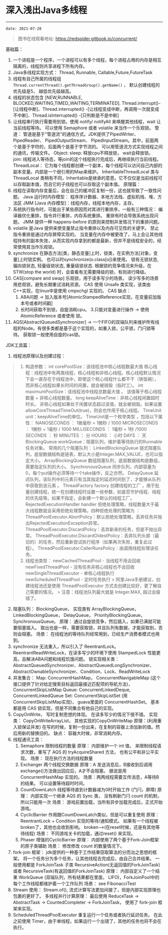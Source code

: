 # 深入浅出Java多线程

---

`date: 2021-07-28`

> 图书在线观看地址: https://redspider.gitbook.io/concurrent/

基础篇：
1. 一个进程是一个程序，一个进程可以有多个线程，每个进程占用的内存是相互隔离的，线程则共享进程下所有内存。
2. Java多线程实现方式： Thread, Runnable, Callable,Future,FutureTask
3. 线程有自己所属的线程组 `Thread.currentThread().getThreadGroup().getName()` ， 默认创建线程的优先级是5， 越低优先级越高。
4. 线程的状态包含 [NEW,RUNNABLE, BLOCKED,WAITING,TIMED_WAITING,TERMINATED].
   Thread.interrupt()-[让线程中断]、Thread.interrupted() -[让线程变成中断，再调用一次就变成不中断]、Thread.isInterrupted() -[只判断是不是中断]
5. 让线程串行执行需要用到锁。使用 notify/ notifyAll 来唤醒其他线程，wait 让当前线程等待。 可以使用 Semaphore 或者 volatile 来当作一个乐观锁。
   管道：
   管道是基于"管道流"的通信方式。JDK提供了PipedWriter、 PipedReader、 PipedOutputStream、 PipedInputStream。其中，前面两个是基于字符的，后面两个是基于字节流的。
   可以用管道流方式实现线程之间的通讯，传输文件。
   Object:
   sleep: 释放cpu不释放锁， wait会释放锁。
   join: 线程进入等待态，等join的这个线程执行完成后，再继续执行当前线程。
   ThreadLocal：
   它为每个线程都创建一个副本，每个线程可以访问自己内部的副本变量。内部是一个弱引用的Map来维护。
   InheritableThreadLocal 类与 ThreadLocal 类稍有不同，Inheritable是继承的意思。它不仅仅是当前线程可以存取副本值，而且它的子线程也可以存取这个副本值。
   原理篇：
1. 线程在读取内存变量后，会在自己的缓冲区复制一份，这也就导致了一致性问题。
   Java 运行时内存模型： 程序序计数器、本地方法栈、虚拟机栈、堆、方法区
   JMM [Java 内存模型]：线程内存，线程本地内存，主存。
2. 系统执行指令时，可能出于某些原因而对其进行重排序，一般有三种情况： 编译器优化重排，指令并行重排，内存系统重排。 重排有时会导致系统出现问题。
   JMM 提供一种 happens-before 的原则来控制并发情况下的重排问题。
3. volatile 是Java 提供来使变量禁止指令重排以及内存可见性的关键字。
   禁止指令重排是通过内存屏障实现的。
   当变量在内存中被更改了，马上会让其他线程持有的副本失效，从而实现内存拿到的都是最新，但并不是线程安全的，经常使用其当作乐观锁。
4. synchronize 在静态方法[类，静态变量]上时，锁类，在实例方法[对象，变量]上时锁实例。 也可以时synchronize(o.class[o])来使用。
   锁有无锁状态, 偏向锁状态, 轻量级锁状态, 重量级锁状态. 根据锁的竞争情况来升级，在STW(stop the world) 时，会查看有无需要降级的锁，有则进行降级。
5. CAS[compare and swap] 乐观锁，用于读多写少的场景。 读少写多的场景用悲观锁，避免长期重试消耗资源。
   CAS 使用 Unsafe 类实现，该类由C++实现，在linux中是使用 cmpxchgl 实现的。
   CAS 缺点：
    1. ABA问题 -> 加入版本号[AtomicStampedReference实现，在变量前加版本号或者时间戳]
    2. 长时间获取不到锁，自旋消耗cpu。
       3.只能对变量进行操作 -> 使用 AtomicReference 或者使用 锁。
6. AQS[AbstractQueuedSynchronizer] -> 一个FIFO的双端队列来维护所有线程的Node。有很多类都是基于这个实现的，如重入锁，公平锁，门闩锁等待。 获取锁一般使用自旋的cas锁。

JDK工具篇：
1. 线程池原理以及创建过程：
> 1. 构造参数：
     int corePoolSize：该线程池中核心线程数最大值
     核心线程：线程池中有两类线程，核心线程和非核心线程。核心线程默认情况下会一直存在于线程池中，即使这个核心线程什么都不干（铁饭碗），而非核心线程如果长时间的闲置，就会被销毁（临时工）。
     int maximumPoolSize：该线程池中线程总数最大值 。
     该值等于核心线程数量 + 非核心线程数量。
     long keepAliveTime：非核心线程闲置超时时长。
     非核心线程如果处于闲置状态超过该值，就会被销毁。如果设置allowCoreThreadTimeOut(true)，则会也作用于核心线程。
     TimeUnit unit：keepAliveTime的单位。
     TimeUnit是一个枚举类型 ，包括以下属性：
     NANOSECONDS ： 1微毫秒 = 1微秒 / 1000 MICROSECONDS ： 1微秒 = 1毫秒 / 1000 MILLISECONDS ： 1毫秒 = 1秒 /1000 SECONDS ： 秒 MINUTES ： 分 HOURS ： 小时 DAYS ： 天
     BlockingQueue workQueue：阻塞队列，维护着等待执行的Runnable任务对象。
     常用的几个阻塞队列：
     LinkedBlockingQueue
     链式阻塞队列，底层数据结构是链表，默认大小是Integer.MAX_VALUE，也可以指定大小。
     ArrayBlockingQueue
     数组阻塞队列，底层数据结构是数组，需要指定队列的大小。
     SynchronousQueue
     同步队列，内部容量为0，每个put操作必须等待一个take操作，反之亦然。
     DelayQueue
     延迟队列，该队列中的元素只有当其指定的延迟时间到了，才能够从队列中获取到该元素 。
     ThreadFactory factory
     创建线程的工厂 ，用于批量创建线程，统一在创建线程时设置一些参数，如是否守护线程、线程的优先级等。如果不指定，会新建一个默认的线程工厂。
     RejectedExecutionHandler handler
     拒绝处理策略，线程数量大于最大线程数就会采用拒绝处理策略，四种拒绝处理的策略为 ：
     ThreadPoolExecutor.AbortPolicy：默认拒绝处理策略，丢弃任务并抛出RejectedExecutionException异常。
     ThreadPoolExecutor.DiscardPolicy：丢弃新来的任务，但是不抛出异常。
     ThreadPoolExecutor.DiscardOldestPolicy：丢弃队列头部（最旧的）的任务，然后重新尝试执行程序（如果再次失败，重复此过程）。
     ThreadPoolExecutor.CallerRunsPolicy：由调用线程处理该任务。
> 2. 线程池类型：
     newCachedThreadPool - 当线程不用会回收
     newFixedThreadPool - 没有任务非核心线程也不会回收
     newSingleThreadExecutor - 单核心线程执行
     newScheduledThreadPool - 定时任务执行
     > 阿里Java手册建议，创建线程池还是使用 ThreadPoolExecutor 方式去创建比较好，更了解自己需要的情况。
     > 注意：线程池队列最大就是 Integer.MAX, 超过会报错了。

2. 阻塞队列： BlockingQueue， 实现类有 ArrayBlockingQueue， LinkedBlockingQueue， DelayQueue， PriorityBlockingQueue， SynchronousQueue。
   原理： 通过自旋锁竞争，然后插入，如果已满就可能要阻塞插入。 取出也是一样，需要获取锁，并且队列有数据，才能获取到，否则会阻塞。
   场景： 在线程池的等待队列经常用到，已经生产消费者模式也用到。
3. synchronize 无法重入，所以引入了 ReentrantLock。 ReentrantReadWriteLock，在读多写少的环境下使用 StampedLock 性能更高，且解决ABA问题和线程饥饿问题。
   锁实现相关类：AbstractQueuedSynchronizer、AbstractQueuedLongSynchronizer、AbstractOwnableSynchronizer、Condition、Lock、ReadWriteLock
4. 并发集合：
   Map: ConcurrentHashMap， ConcurrentNavigableMap (这个接口提供了针对给定搜索目标返回最接近匹配项的导航方法)， ConcurrentSkipListMap
   Queue: ConcurrentLinkedDeque, ConcurrentLinkedQueue
   Set: ConcurrentSkipListSet (用ConcurrentSkipListMap实现)， guava里面的 ConcurrentHashSet。
   基本都是用 CAS 锁实现，但是不同集合有他自己的实现。
5. CopyOnWrite， 写时复制思想的体现。 在读多写少的情况下很不错。 实现类： CopyOnWriteArrayList， 其他实现的CopyOnWriteMap
   原理：(利用重入锁保证并发) 在写的时候，复制一份出来，在复制的容器上添加新的值。然后用新的替换旧的。 缺点： 容器大时候，非常消耗内存。
6. 线程通讯工具：
    1. Semaphore 限制线程的数量
       原理： 内部维护一个 int 值， 来限制线程请求次数，重写了 AQS 的 tryAcquireShared 方法， 也有公平和非公平实现。
       场景： 现在执行方法的线程数量
    2. Exchanger 两个线程交换数据
       原理：A 发送消息后，B接收到后调用 exchange()方法做出回应后，A才不会阻塞。 据说是用ConcurrentHashMap 实现的。
       场景：两两线程需要互传消息，A等待B的结果。 可以设置等待超时时间。
    3. CountDownLatch 线程等待直到计数器减为0时开始工作 (门闩，屏障)
       原理： 内部实现一个继承 AQS 的 Sync 类， 没有刷新门闩 count 的机制，所以只能用一次
       场景： 游戏前置加载，当所有异步加载完成后，正式开始游戏。
    4. CyclicBarrier 作用跟CountDownLatch类似，但是可以重复使用
       原理： ReentrantLock + Condition 实现的等待/通知模式。 如果有一个线程被broken了，其他也会收到影响。 broken-->(在reset时候，还是有其他等待线程)
       场景： 不同游戏关卡的加载，通过reset() 来实现。
    5. Phaser 增强的CyclicBarrier
       原理： 内部使用了两个基于Fork-Join框架的原子类辅助
       场景： 修改修改 count 的数量情况下。
7. fork-join 框架： jdk提供的一种基于工作结果窃取算法的分而治之思想的框架。 将一个任务分为多个任务，让其他线程去完成后，由自己合并结果。
   一般使用都是 ForkJoinTask 子类 RecursiveAction(无返回值的ForkJoinTask) 或者 RecursiveTask(有返回值的ForkJoinTask)
   原理： 内部自定义了一个结果 WorkQueue (双端队列，所有结果都在里面， LIFO)，ForkJoinPool中的每个工作线程都维护着一个工作队列
   场景： see FibonacciTest
8. Stream 使用： Stream.of(), 流式计算写法更加间接了，但是内部实现原理也包裹的更好了。
   多线程并行计算原理： 最后使用 ReduceTask -> AbstractTask -> CountedCompleter -> ForkJoinTask， 使用了 fork-join 框架来实现。
9. ScheduledThreadPoolExecutor 重复运行一个任务或者执行延迟任务。
   在此之前使用 Timer，由于单线程，如果运行一个出错了，其他的任务也将不会在执行。
